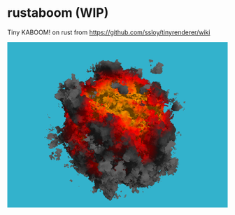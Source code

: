 # rustaboom (WIP)
Tiny KABOOM! on rust from https://github.com/ssloy/tinyrenderer/wiki

![boom](./out_r.png)